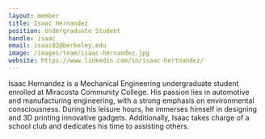 ```yaml
---
layout: member
title: Isaac Hernandez
position: Undergraduate Student
handle: isaac
email: isaac02@berkeley.edu
image: /images/team/isaac-hernandez.jpg
website: https://www.linkedin.com/in/isaac-hertnandez/ 
---
```


Isaac Hernandez is a Mechanical Engineering undergraduate student enrolled at Miracosta Community College. His passion lies in automotive and manufacturing engineering, with a strong emphasis on environmental consciousness. During his leisure hours, he immerses himself in designing and 3D printing innovative gadgets. Additionally, Isaac takes charge of a school club and dedicates his time to assisting others.
